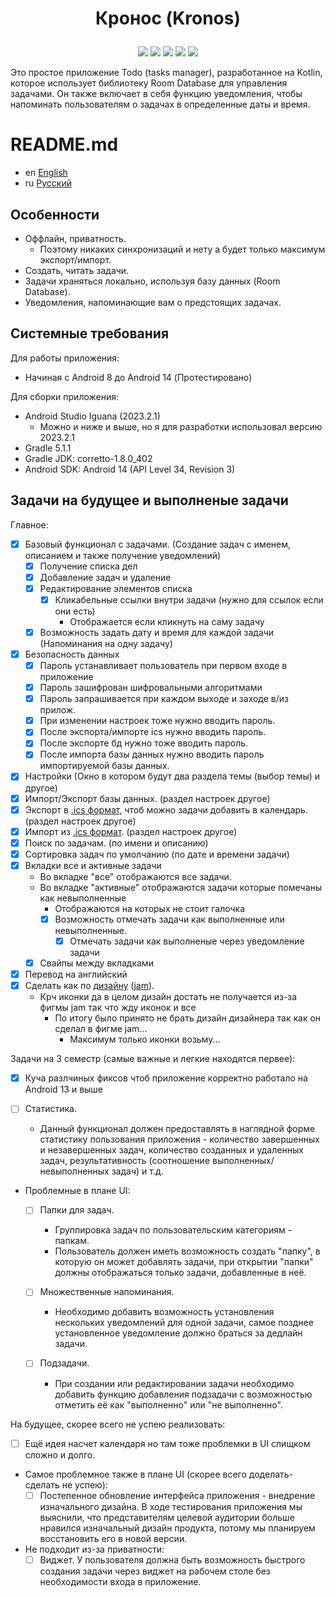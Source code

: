 # <p align="center">Кронос (Kronos)</p>

<p align="center">
  <img src="https://img.shields.io/badge/Kotlin-orange">
  <img src="https://img.shields.io/badge/Room%20Database-blue">
  <img src="https://img.shields.io/badge/Notifications-Yes-blue">
  <img src="https://img.shields.io/badge/Privacy-Yes-blue">
  <img src="https://img.shields.io/badge/Safety-Yes-blue">
</p>

Это простое приложение Todo (tasks manager), разработанное на Kotlin, которое использует библиотеку Room Database для управления задачами. Он также включает в себя функцию уведомления, чтобы напоминать пользователям о задачах в определенные даты и время.

# README.md
- en [English](https://github.com/ve3xone/todo-app/blob/main/README.en.md)
- ru [Русский](https://github.com/ve3xone/todo-app/blob/main/README.md)

## Особенности

- Оффлайн, приватность.
    - Поэтому никаких синхронизаций и нету а будет только максимум экспорт/импорт.
- Создать, читать задачи.
- Задачи храняться локально, используя базу данных (Room Database).
- Уведомления, напоминающие вам о предстоящих задачах.

## Системные требования

Для работы приложения:
- Начиная с Android 8 до Android 14 (Протестировано)

Для сборки приложения:
- Android Studio Iguana (2023.2.1)
    - Можно и ниже и выше, но я для разработки использовал версию 2023.2.1
- Gradle 5.1.1
- Gradle JDK: corretto-1.8.0_402
- Android SDK: Android 14 (API Level 34, Revision 3)

## Задачи на будущее и выполненые задачи

Главное:

- [x] Базовый функционал с задачами. (Создание задач c именем, описанием и также получение уведомлений)
    - [x] Получение списка дел
    - [x] Добавление задач и удаление
    - [x] Редактирование элементов списка
        - [x] Кликабельные ссылки внутри задачи (нужно для ссылок если они есть)
            - Отображается если кликнуть на саму задачу
    - [x] Возможность задать дату и время для каждой задачи (Напоминания на одну задачу)
- [x] Безопасность данных
    - [x] Пароль устанавливает пользователь при первом входе в приложение
    - [x] Пароль зашифрован шифровальными алгоритмами
    - [x] Пароль запрашивается при каждом выходе и заходе в/из прилож.
    - [x] При изменении настроек тоже нужно вводить пароль.
    - [x] После экспорта/импорте ics нужно вводить пароль.
    - [x] После экспорте бд нужно тоже вводить пароль.
    - [x] После импорта базы данных нужно вводить пароль импортируемой базы данных.
- [x] Настройки (Окно в котором будут два раздела темы (выбор темы) и другое)
- [x] Импорт/Экспорт базы данных. (раздел настроек другое)
- [x] Экспорт в [.ics формат](https://en.wikipedia.org/wiki/ICalendar), чтоб можно задачи добавить в календарь. (раздел настроек другое)
- [x] Импорт из [.ics формат](https://en.wikipedia.org/wiki/ICalendar). (раздел настроек другое)
- [x] Поиск по задачам. (по имени и описанию)
- [x] Сортировка задач по умолчанию (по дате и времени задачи)
- [x] Вкладки все и активные задачи
    - Во вкладке "все" отображаются все задачи.
    - Во вкладке "активные" отображаются задачи которые помечаны как невыполненные
        - Отображаются на которых не стоит галочка
        - [x] Возможность отмечать задачи как выполненные или невыполненные.
            - [x] Отмечать задачи как выполненые через уведомление задачи
    - [x] Свайпы между вкладками
- [x] Перевод на английский
- [x] Сделать как по [дизайну](https://raw.githubusercontent.com/ve3xone/kronos-todo-app/main/%D0%B7%D0%B0%D0%BA%D0%BE%D0%BD-%D0%B4%D0%B8%D0%B7%D0%B0%D0%B9%D0%BD/%D0%9F%D1%80%D0%B8%D0%BB%D0%BE%D0%B6%D1%83%D1%85%D0%B0.png) ([jam](https://github.com/ve3xone/kronos-todo-app/raw/main/%D0%B7%D0%B0%D0%BA%D0%BE%D0%BD-%D0%B4%D0%B8%D0%B7%D0%B0%D0%B9%D0%BD/%D0%9F%D1%80%D0%B8%D0%BB%D0%BE%D0%B6%D1%83%D1%85%D0%B0.jam)).
    - Крч иконки да в целом дизайн достать не получается из-за фигмы jam так что жду иконок и все
        - По итогу было принято не брать дизайн дизайнера так как он сделал в фигме jam...
            - Максимум только иконки возьму...

Задачи на 3 семестр (самые важные и легкие находятся первее):

- [x] Куча разлчиных фиксов чтоб приложение корректно работало на Android 13 и выше

- [ ] Статистика.
    - Данный функционал должен предоставлять в наглядной форме статистику пользования приложения - количество завершенных и незавершенных задач, количество созданных и удаленных задач, результативность (соотношение выполненных/невыполненных задач) и т.д.

- Проблемные в плане UI:
    - [ ] Папки для задач.
        - Группировка задач по пользовательским категориям - папкам.
        - Пользователь должен иметь возможность создать "папку", в которую он может добавлять задачи, при   открытии "папки" должны отображаться только задачи, добавленные в неё.

    - [ ] Множественные напоминания.
        - Необходимо добавить возможность установления нескольких уведомлений для одной задачи, самое позднее установленное уведомление должно браться за дедлайн задачи.

    - [ ] Подзадачи.
      - При создании или редактировании задачи необходимо добавить функцию добавления подзадачи с возможностью отметить её как "выполненно" или "не выполненно".

На будущее, cкорее всего не успею реализовать:
- [ ] Ещё идея насчет календаря но там тоже проблемки в UI слищком сложно и долго.
    
- Самое проблемное также в плане UI (скорее всего доделать-сделать не успею):
    - [ ] Постепенное обновление интерфейса приложения - внедрение изначального дизайна. В ходе тестирования приложения мы выяснили, что представителям целевой аудитории больше нравился изначальный дизайн продукта, потому мы планируем восстановить его в новой версии.

- Не подходит из-за приватности:
    - [ ] Виджет. У пользователя должна быть возможность быстрого создания задачи через виджет на рабочем столе без необходимости входа в приложение.